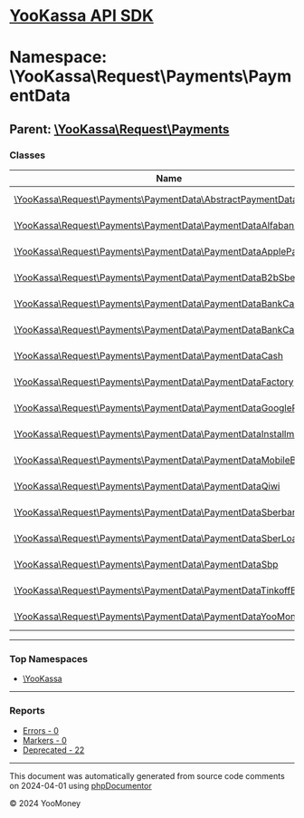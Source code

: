# [YooKassa API SDK](../home.md)

# Namespace: \YooKassa\Request\Payments\PaymentData

## Parent: [\YooKassa\Request\Payments](../namespaces/yookassa-request-payments.md)

### Classes

| Name | Summary |
| ---- | ------- |
| [\YooKassa\Request\Payments\PaymentData\AbstractPaymentData](../classes/YooKassa-Request-Payments-PaymentData-AbstractPaymentData.md) | Класс, представляющий модель AbstractPaymentData. |
| [\YooKassa\Request\Payments\PaymentData\PaymentDataAlfabank](../classes/YooKassa-Request-Payments-PaymentData-PaymentDataAlfabank.md) | Класс, представляющий модель PaymentMethodDataAlfabank. |
| [\YooKassa\Request\Payments\PaymentData\PaymentDataApplePay](../classes/YooKassa-Request-Payments-PaymentData-PaymentDataApplePay.md) | Класс, представляющий модель PaymentDataApplePay. |
| [\YooKassa\Request\Payments\PaymentData\PaymentDataB2bSberbank](../classes/YooKassa-Request-Payments-PaymentData-PaymentDataB2bSberbank.md) | Класс, представляющий модель PaymentMethodDataB2bSberbank. |
| [\YooKassa\Request\Payments\PaymentData\PaymentDataBankCard](../classes/YooKassa-Request-Payments-PaymentData-PaymentDataBankCard.md) | Класс, представляющий модель PaymentMethodDataBankCard. |
| [\YooKassa\Request\Payments\PaymentData\PaymentDataBankCardCard](../classes/YooKassa-Request-Payments-PaymentData-PaymentDataBankCardCard.md) | Класс, представляющий модель PaymentDataBankCardCard. |
| [\YooKassa\Request\Payments\PaymentData\PaymentDataCash](../classes/YooKassa-Request-Payments-PaymentData-PaymentDataCash.md) | Класс, представляющий модель PaymentMethodDataCash. |
| [\YooKassa\Request\Payments\PaymentData\PaymentDataFactory](../classes/YooKassa-Request-Payments-PaymentData-PaymentDataFactory.md) | Класс, представляющий модель PaymentDataFactory. |
| [\YooKassa\Request\Payments\PaymentData\PaymentDataGooglePay](../classes/YooKassa-Request-Payments-PaymentData-PaymentDataGooglePay.md) | Класс, представляющий модель PaymentDataGooglePay. |
| [\YooKassa\Request\Payments\PaymentData\PaymentDataInstallments](../classes/YooKassa-Request-Payments-PaymentData-PaymentDataInstallments.md) | Класс, представляющий модель PaymentMethodDataInstallments. |
| [\YooKassa\Request\Payments\PaymentData\PaymentDataMobileBalance](../classes/YooKassa-Request-Payments-PaymentData-PaymentDataMobileBalance.md) | Класс, представляющий модель PaymentMethodDataMobileBalance. |
| [\YooKassa\Request\Payments\PaymentData\PaymentDataQiwi](../classes/YooKassa-Request-Payments-PaymentData-PaymentDataQiwi.md) | Класс, представляющий модель PaymentMethodDataQiwi. |
| [\YooKassa\Request\Payments\PaymentData\PaymentDataSberbank](../classes/YooKassa-Request-Payments-PaymentData-PaymentDataSberbank.md) | Класс, представляющий модель PaymentMethodDataSberbank. |
| [\YooKassa\Request\Payments\PaymentData\PaymentDataSberLoan](../classes/YooKassa-Request-Payments-PaymentData-PaymentDataSberLoan.md) | Класс, представляющий модель PaymentDataSberLoan. |
| [\YooKassa\Request\Payments\PaymentData\PaymentDataSbp](../classes/YooKassa-Request-Payments-PaymentData-PaymentDataSbp.md) | Класс, представляющий модель PaymentMethodDataSbp. |
| [\YooKassa\Request\Payments\PaymentData\PaymentDataTinkoffBank](../classes/YooKassa-Request-Payments-PaymentData-PaymentDataTinkoffBank.md) | Класс, представляющий модель PaymentMethodDataTinkoffBank. |
| [\YooKassa\Request\Payments\PaymentData\PaymentDataYooMoney](../classes/YooKassa-Request-Payments-PaymentData-PaymentDataYooMoney.md) | Класс, представляющий модель PaymentMethodDataYooMoney. |

---

### Top Namespaces

* [\YooKassa](../namespaces/yookassa.md)

---

### Reports
* [Errors - 0](../reports/errors.md)
* [Markers - 0](../reports/markers.md)
* [Deprecated - 22](../reports/deprecated.md)

---

This document was automatically generated from source code comments on 2024-04-01 using [phpDocumentor](http://www.phpdoc.org/)

&copy; 2024 YooMoney